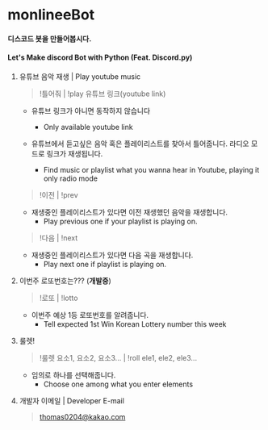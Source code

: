 # monlineeBot

#### 디스코드 봇을 만들어봅시다.
#### Let's Make discord Bot with Python (Feat. Discord.py)



1. 유튜브 음악 재생 | Play youtube music
        
   > !틀어줘 | !play 유튜브 링크(youtube link)
    
   - 유튜브 링크가 아니면 동작하지 않습니다
      * Only available youtube link
       

   - 유튜브에서 듣고싶은 음악 혹은 플레이리스트를 찾아서 틀어줍니다. 라디오 모드로 링크가 재생됩니다.
      * Find music or playlist what you wanna hear in Youtube, playing it only radio mode        


   > !이전 | !prev

   - 재생중인 플레이리스트가 있다면 이전 재생했던 음악을 재생합니다.
     * Play previous one if your playlist is playing on. 


   > !다음 | !next
   
   - 재생중인 플레이리스트가 있다면 다음 곡을 재생합니다.
     * Play next one if playlist is playing on.


2. 이번주 로또번호는??? (__개발중__)
        
   > !로또 | !lotto
        
   - 이번주 예상 1등 로또번호를 알려줍니다.
       * Tell expected 1st Win Korean Lottery number this week


3. 룰렛!

   > !룰렛 요소1, 요소2, 요소3... | !roll ele1, ele2, ele3...

   - 임의로 하나를 선택해줍니다.
       * Choose one among what you enter elements
    
    
4. 개발자 이메일 | Developer E-mail

    > thomas0204@kakao.com